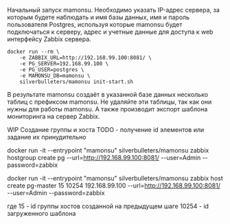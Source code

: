 

Начальный запуск mamonsu.
Необходимо указать IP-адрес сервера, за которым будете наблюдать и имя базы данных, имя и пароль пользователя Postgres, используя которые mamonsu будет подключаться к серверу, адрес и учетные данные для доступа к web интерфейсу Zabbix сервера.

```
docker run --rm \
    -e ZABBIX_URL=http://192.168.99.100:8081/ \
    -e PG_SERVER=192.168.99.100 \
    -e PG_USER=postgres \
    -e MAMONSU_DB=mamonsu \
    silverbulleters/mamonsu init-start.sh
```

В результате mamonsu создаёт в указанной базе данных несколько таблиц с префиксом mamonsu. Не удаляйте эти таблицы, так как они нужны для работы mamonsu. А также производит экспорт шаблона мониторинга на сервер Zabbix.


WIP Создание группы и хоста
TODO - получение id элементов или задание их принудительно

docker run -it --entrypoint "mamonsu" silverbulleters/mamonsu zabbix hostgroup create pg --url=http://192.168.99.100:8081/ --user=Admin --password=zabbix


docker run -it --entrypoint "mamonsu" silverbulleters/mamonsu zabbix host create pg-master 15 10254 192.168.99.100 --url=http://192.168.99.100:8081/ --user=Admin --password=zabbix

где
    15 - id группы хостов созданной на предыдущем шаге
    10254 - id загруженного шаблона





